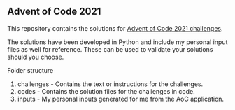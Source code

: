 ## Advent of Code 2021

This repository contains the solutions for [Advent of Code 2021 challenges](https://adventofcode.com/).

The solutions have been developed in Python and include my personal input files as well for reference. These can be used to validate your solutions should you choose.

Folder structure
1. challenges - Contains the text or instructions for the challenges.
2. codes - Contains the solution files for the challenges in code.
3. inputs - My personal inputs generated for me from the AoC application.
